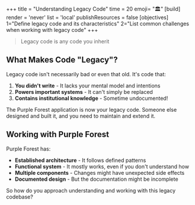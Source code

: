 +++
title = "Understanding Legacy Code"
time = 20
emoji= "🏛️"
[build]
  render = 'never'
  list = 'local'
  publishResources = false
[objectives]
    1="Define legacy code and its characteristics"
    2="List common challenges when working with legacy code"
+++

> Legacy code is any code you inherit

## What Makes Code "Legacy"?

Legacy code isn't necessarily bad or even that old. It's code that:

1. **You didn't write** - It lacks your mental model and intentions
1. **Powers important systems** - It can't simply be replaced
1. **Contains institutional knowledge** - Sometime undocumented!

The Purple Forest application is now your legacy code. Someone else designed and built it, and you need to maintain and extend it.

## Working with Purple Forest

Purple Forest has:

- **Established architecture** - It follows defined patterns
- **Functional system** - It mostly works, even if you don't understand how
- **Multiple components** - Changes might have unexpected side effects
- **Documented design** - But the documentation might be incomplete

So how do you approach understanding and working with this legacy codebase?
